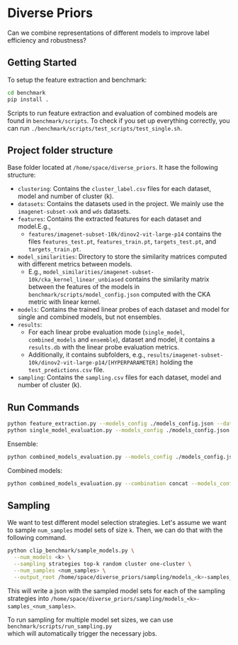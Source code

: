 # Diverse Priors

Can we combine representations of different models to improve label efficiency and robustness?

## Getting Started

To setup the feature extraction and benchmark:

```bash
cd benchmark
pip install .
```

Scripts to run feature extraction and evaluation of combined models are found in `benchmark/scripts`.
To check if you set up everything correctly, you can run `./benchmark/scripts/test_scripts/test_single.sh`.

## Project folder structure

Base folder located at `/home/space/diverse_priors`. It hase the following structure:

- `clustering`: Contains the `cluster_label.csv` files for each dataset, model and number of cluster (k).
- `datasets`: Contains the datasets used in the project. We mainly use the `imagenet-subset-xxk` and `wds` datasets.
- `features`: Contains the extracted features for each dataset and model.E.g.,
    - `features/imagenet-subset-10k/dinov2-vit-large-p14` contains the
      files `features_test.pt`, `features_train.pt`, `targets_test.pt`, and `targets_train.pt`.
- `model_similarities`: Directory to store the similarity matrices computed with different metrics between models.
    - E.g., `model_similarities/imagenet-subset-10k/cka_kernel_linear_unbiased` contains the similarity matrix between
      the features of the models in `benchmark/scripts/model_config.json` computed with the CKA metric with linear
      kernel.
- `models`: Contains the trained linear probes of each dataset and model for single and combined models, but not
  ensembles.
- `results`:
    - For each linear probe evaluation mode (`single_model`, `combined_models` and `ensemble`), dataset and model, it
      contains a `results.db` with the linear probe evaluation metrics.
    - Additionally, it contains subfolders, e.g., `results/imagenet-subset-10k/dinov2-vit-large-p14/[HYPERPARAMETER]`
      holding the `test_predictions.csv` file.
- `sampling`: Contains the `sampling.csv` files for each dataset, model and number of cluster (k).

## Run Commands

```bash 
python feature_extraction.py --models_config ./models_config.json --datasets "wds/imagenet1k wds/imagenetv2 wds/imagenet-a wds/imagenet-r wds/imagenet_sketch"
python single_model_evaluation.py --models_config ./models_config.json --datasets "wds/imagenet1k wds/imagenetv2 wds/imagenet-a wds/imagenet-r wds/imagenet_sketch"
```

Ensemble:

```bash 
python combined_models_evaluation.py --models_config ./models_config.json  --sampling_folder  models_3-samples_10 models_4-samples_10 --datasets "wds/imagenetv2 wds/imagenet-a wds/imagenet-r wds/imagenet_sketch"
```

Combined models:

```bash
python combined_models_evaluation.py --combination concat --models_config ./models_config.json  --sampling_folder  models_3-samples_10 models_4-samples_10 --datasets "wds/imagenetv2 wds/imagenet-a wds/imagenet-r wds/imagenet_sketch"
```

## Sampling

We want to test different model selection strategies.
Let's assume we want to sample `num_samples` model sets of size `k`.
Then, we can do that with the following command.

```bash
python clip_benchmark/sample_models.py \
  --num_models <k> \
  --sampling strategies top-k random cluster one-cluster \
  --num_samples <num_samples> \
  --output_root /home/space/diverse_priors/sampling/models_<k>-samples_<num_samples>
```

This will write a json with the sampled model sets for each of the sampling strategies into
`/home/space/diverse_priors/sampling/models_<k>-samples_<num_samples>`.

To run sampling for multiple model set sizes, we can use `benchmark/scripts/run_sampling.py` \
which will automatically trigger the necessary jobs.

